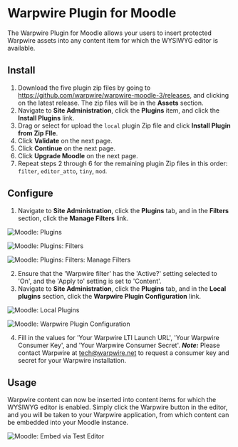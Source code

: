 # Warpwire Plugin for Moodle
The Warpwire Plugin for Moodle allows your users to insert protected Warpwire assets into any content item for which the WYSIWYG editor is available.

## Install
1. Download the five plugin zip files by going to https://github.com/warpwire/warpwire-moodle-3/releases, and clicking on the latest release. The zip files will
be in the **Assets** section.
2. Navigate to **Site Administration**, click the **Plugins** item, and click the **Install Plugins** link.
3. Drag or select for upload the `local` plugin Zip file and click **Install Plugin from Zip FIle**.
4. Click **Validate** on the next page.
5. Click **Continue** on the next page.
6. Click **Upgrade Moodle** on the next page.
7. Repeat steps 2 through 6 for the remaining plugin Zip files in this order: `filter`, `editor_atto`, `tiny`, `mod`.

## Configure
1. Navigate to **Site Administration**, click the **Plugins** tab, and in the **Filters** section, click the **Manage Filters** link.

![Moodle: Plugins](https://github.com/warpwire/warpwire-moodle-3/blob/master/moodle-plugins.png)

![Moodle: Plugins: Filters](https://github.com/warpwire/warpwire-moodle-3/blob/master/moodle-plugin-filters.png)

![Moodle: Plugins: Filters: Manage Filters](https://github.com/warpwire/warpwire-moodle-3/blob/master/moodle-manage-filters.png)

2. Ensure that the 'Warpwire filter' has the 'Active?' setting selected to 'On', and the 'Apply to' setting is set to 'Content'.
3. Navigate to **Site Administration**, click the **Plugins** tab, and in the **Local plugins** section, click the **Warpwire Plugin Configuration** link.

![Moodle: Local Plugins](https://github.com/warpwire/warpwire-moodle-3/blob/master/moodle-local-plugins.png)

![Moodle: Warpwire Plugin Configuration](https://github.com/warpwire/warpwire-moodle-3/blob/master/moodle-ww-config.png)

4. Fill in the values for 'Your Warpwire LTI Launch URL', 'Your Warpwire Consumer Key', and 'Your Warpwire Consumer Secret'.
   ***Note:*** Please contact Warpwire at tech@warpwire.net to request a consumer key and secret for your Warpwire installation.

## Usage
Warpwire content can now be inserted into content items for which the WYSIWYG editor is enabled. Simply click the Warpwire button in the editor, and you will be taken to your Warpwire application, from which content can be embedded into your Moodle instance.

![Moodle: Embed via Test Editor](https://github.com/warpwire/warpwire-moodle-3/blob/master/moodle-embed.jpg)
